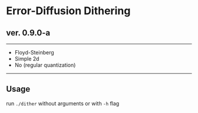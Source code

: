 # Error-Diffusion Dithering
## ver. 0.9.0-a

---

- Floyd-Steinberg
- Simple 2d
- No (regular quantization)

---

## Usage

run `./dither` without arguments or with `-h` flag